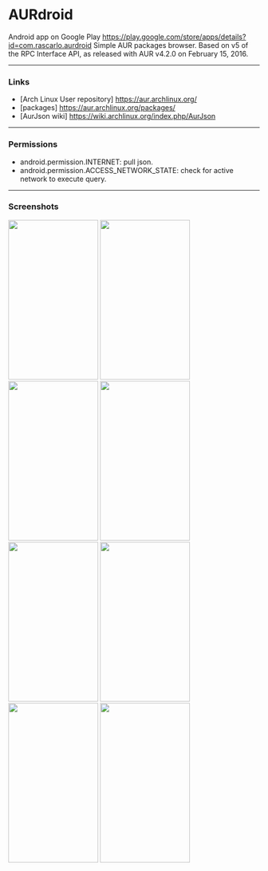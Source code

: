 # AURdroid
Android app on Google Play https://play.google.com/store/apps/details?id=com.rascarlo.aurdroid
Simple AUR packages browser.
Based on v5 of the RPC Interface API, as released with AUR v4.2.0 on February 15, 2016.

___
### Links
- [Arch Linux User repository] https://aur.archlinux.org/
- [packages] https://aur.archlinux.org/packages/
- [AurJson wiki] https://wiki.archlinux.org/index.php/AurJson

___
### Permissions
- android.permission.INTERNET: pull json.
- android.permission.ACCESS_NETWORK_STATE: check for active network to execute query.

___
### Screenshots
<img src="https://github.com/rascarlo/AURdroid/blob/master/art/000.png" width="180" height="320" /> <img src="https://github.com/rascarlo/AURdroid/blob/master/art/001.png" width="180" height="320" />
<img src="https://github.com/rascarlo/AURdroid/blob/master/art/002.png" width="180" height="320" /> <img src="https://github.com/rascarlo/AURdroid/blob/master/art/003.png" width="180" height="320" />
<img src="https://github.com/rascarlo/AURdroid/blob/master/art/004.png" width="180" height="320" /> <img src="https://github.com/rascarlo/AURdroid/blob/master/art/005.png" width="180" height="320" />
<img src="https://github.com/rascarlo/AURdroid/blob/master/art/006.png" width="180" height="320" /> <img src="https://github.com/rascarlo/AURdroid/blob/master/art/007.png" width="180" height="320" />
